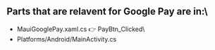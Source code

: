 ## Parts that are relavent for Google Pay are in:\
- MauiGooglePay.xaml.cs :point_right: PayBtn_Clicked\
- Platforms/Android/MainActivity.cs
